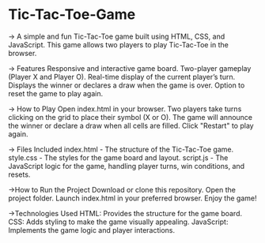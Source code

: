 # Tic-Tac-Toe-Game

-> A simple and fun Tic-Tac-Toe game built using HTML, CSS, and JavaScript. This game allows two players to play Tic-Tac-Toe in the browser.

-> Features
Responsive and interactive game board.
Two-player gameplay (Player X and Player O).
Real-time display of the current player’s turn.
Displays the winner or declares a draw when the game is over.
Option to reset the game to play again.

-> How to Play
Open index.html in your browser.
Two players take turns clicking on the grid to place their symbol (X or O).
The game will announce the winner or declare a draw when all cells are filled.
Click "Restart" to play again.

-> Files Included
index.html - The structure of the Tic-Tac-Toe game.
style.css - The styles for the game board and layout.
script.js - The JavaScript logic for the game, handling player turns, win conditions, and resets.

->How to Run the Project
Download or clone this repository.
Open the project folder.
Launch index.html in your preferred browser.
Enjoy the game!

->Technologies Used
HTML: Provides the structure for the game board.
CSS: Adds styling to make the game visually appealing.
JavaScript: Implements the game logic and player interactions.
